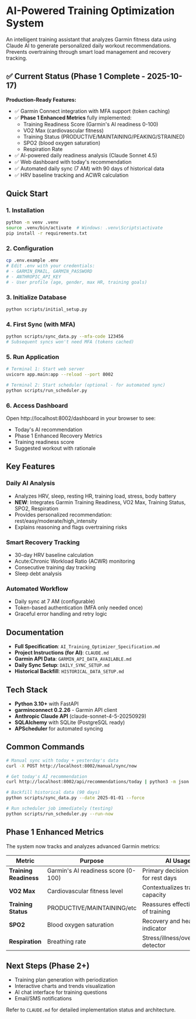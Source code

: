 # AI-Powered Training Optimization System

An intelligent training assistant that analyzes Garmin fitness data using Claude AI to generate personalized daily workout recommendations. Prevents overtraining through smart load management and recovery tracking.

## ✅ Current Status (Phase 1 Complete - 2025-10-17)

**Production-Ready Features:**
- ✅ Garmin Connect integration with MFA support (token caching)
- ✅ **Phase 1 Enhanced Metrics** fully implemented:
  - Training Readiness Score (Garmin's AI readiness 0-100)
  - VO2 Max (cardiovascular fitness)
  - Training Status (PRODUCTIVE/MAINTAINING/PEAKING/STRAINED)
  - SPO2 (blood oxygen saturation)
  - Respiration Rate
- ✅ AI-powered daily readiness analysis (Claude Sonnet 4.5)
- ✅ Web dashboard with today's recommendation
- ✅ Automated daily sync (7 AM) with 90 days of historical data
- ✅ HRV baseline tracking and ACWR calculation

## Quick Start

### 1. Installation

```bash
python -m venv .venv
source .venv/bin/activate  # Windows: .venv\Scripts\activate
pip install -r requirements.txt
```

### 2. Configuration

```bash
cp .env.example .env
# Edit .env with your credentials:
# - GARMIN_EMAIL, GARMIN_PASSWORD
# - ANTHROPIC_API_KEY
# - User profile (age, gender, max HR, training goals)
```

### 3. Initialize Database

```bash
python scripts/initial_setup.py
```

### 4. First Sync (with MFA)

```bash
python scripts/sync_data.py --mfa-code 123456
# Subsequent syncs won't need MFA (tokens cached)
```

### 5. Run Application

```bash
# Terminal 1: Start web server
uvicorn app.main:app --reload --port 8002

# Terminal 2: Start scheduler (optional - for automated sync)
python scripts/run_scheduler.py
```

### 6. Access Dashboard

Open http://localhost:8002/dashboard in your browser to see:
- Today's AI recommendation
- Phase 1 Enhanced Recovery Metrics
- Training readiness score
- Suggested workout with rationale

## Key Features

### Daily AI Analysis
- Analyzes HRV, sleep, resting HR, training load, stress, body battery
- **NEW**: Integrates Garmin Training Readiness, VO2 Max, Training Status, SPO2, Respiration
- Provides personalized recommendation: rest/easy/moderate/high_intensity
- Explains reasoning and flags overtraining risks

### Smart Recovery Tracking
- 30-day HRV baseline calculation
- Acute:Chronic Workload Ratio (ACWR) monitoring
- Consecutive training day tracking
- Sleep debt analysis

### Automated Workflow
- Daily sync at 7 AM (configurable)
- Token-based authentication (MFA only needed once)
- Graceful error handling and retry logic

## Documentation

- **Full Specification**: `AI_Training_Optimizer_Specification.md`
- **Project Instructions (for AI)**: `CLAUDE.md`
- **Garmin API Data**: `GARMIN_API_DATA_AVAILABLE.md`
- **Daily Sync Setup**: `DAILY_SYNC_SETUP.md`
- **Historical Backfill**: `HISTORICAL_DATA_SETUP.md`

## Tech Stack

- **Python 3.10+** with FastAPI
- **garminconnect 0.2.26** - Garmin API client
- **Anthropic Claude API** (claude-sonnet-4-5-20250929)
- **SQLAlchemy** with SQLite (PostgreSQL ready)
- **APScheduler** for automated syncing

## Common Commands

```bash
# Manual sync with today + yesterday's data
curl -X POST http://localhost:8002/manual/sync/now

# Get today's AI recommendation
curl http://localhost:8002/api/recommendations/today | python3 -m json.tool

# Backfill historical data (90 days)
python scripts/sync_data.py --date 2025-01-01 --force

# Run scheduler job immediately (testing)
python scripts/run_scheduler.py --run-now
```

## Phase 1 Enhanced Metrics

The system now tracks and analyzes advanced Garmin metrics:

| Metric | Purpose | AI Usage |
|--------|---------|----------|
| **Training Readiness** | Garmin's AI readiness score (0-100) | Primary decision driver for rest days |
| **VO2 Max** | Cardiovascular fitness level | Contextualizes training capacity |
| **Training Status** | PRODUCTIVE/MAINTAINING/etc | Reassures effectiveness of training |
| **SPO2** | Blood oxygen saturation | Recovery and health indicator |
| **Respiration** | Breathing rate | Stress/illness/overtraining detector |

## Next Steps (Phase 2+)

- Training plan generation with periodization
- Interactive charts and trends visualization
- AI chat interface for training questions
- Email/SMS notifications

Refer to `CLAUDE.md` for detailed implementation status and architecture.
